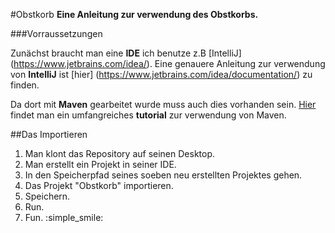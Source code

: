#Obstkorb
__Eine Anleitung zur verwendung des Obstkorbs.__


###Vorraussetzungen

Zunächst braucht man eine __IDE__ ich benutze z.B [IntelliJ] (https://www.jetbrains.com/idea/).
Eine genauere Anleitung zur verwendung von __IntelliJ__ ist [hier] (https://www.jetbrains.com/idea/documentation/) zu finden.


Da dort mit __Maven__ gearbeitet wurde muss auch dies vorhanden sein.
[Hier](https://maven.apache.org/guides/getting-started/index.html) findet man ein umfangreiches __tutorial__ zur verwendung von Maven.

##Das Importieren
1. Man klont das Repository auf seinen Desktop.
2. Man erstellt ein Projekt in seiner IDE.
3. In den Speicherpfad seines soeben neu erstellten Projektes gehen.
4. Das Projekt "Obstkorb" importieren.
5. Speichern.
6. Run.
7. Fun. :simple_smile:
